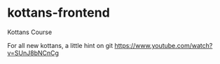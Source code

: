 # kottans-frontend
Kottans Course

For all new kottans, a little hint on git https://www.youtube.com/watch?v=SUnJ8bNCnCg
